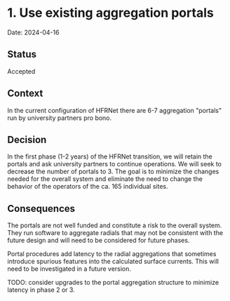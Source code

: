 # 1. Use existing aggregation portals

Date: 2024-04-16

## Status

Accepted

## Context

In the current configuration of HFRNet there are 6-7 aggregation "portals" run by university partners pro bono.  

## Decision

In the first phase (1-2 years) of the HFRNet transition, we will retain the portals and ask university partners to continue operations.  We will seek to decrease the number of portals to 3.  The goal is to minimize the changes needed for the overall system and eliminate the need to change the behavior of the operators of the ca. 165 individual sites.  

## Consequences

The portals are not well funded and constitute a risk to the overall system.  They run software to aggregate radials that may not be consistent with the future design and will need to be considered for future phases.

Portal procedures add latency to the radial aggregations that sometimes introduce spurious features into the calculated surface currents.  This will need to be investigated in a future version.

TODO: consider upgrades to the portal aggregation structure to minimize latency in phase 2 or 3.
